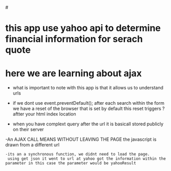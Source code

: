 #<title>Yahoo finance ticker-API-AJAX-INTRO</title>


# this app use yahoo api to determine financial information for serach quote

# here we are learning about ajax

- what is important to note with this app is that it allows us to understand urls 

- if we dont use  event.preventDefault();  after each search within the form we have a reset of the browser that is set by default this reset triggers ? aftter your html index location 

- when you have complext query after the url it is basicall stored publicly on their server 

-An AJAX CALL MEANS WITHOUT LEAVING THE PAGE the javascript is drawn from a different url 

    -its an a synchronous function, we didnt need to load the page. 
     using get json it went to url at yahoo got the information within the parameter in this case the parameter would be yahooResult 